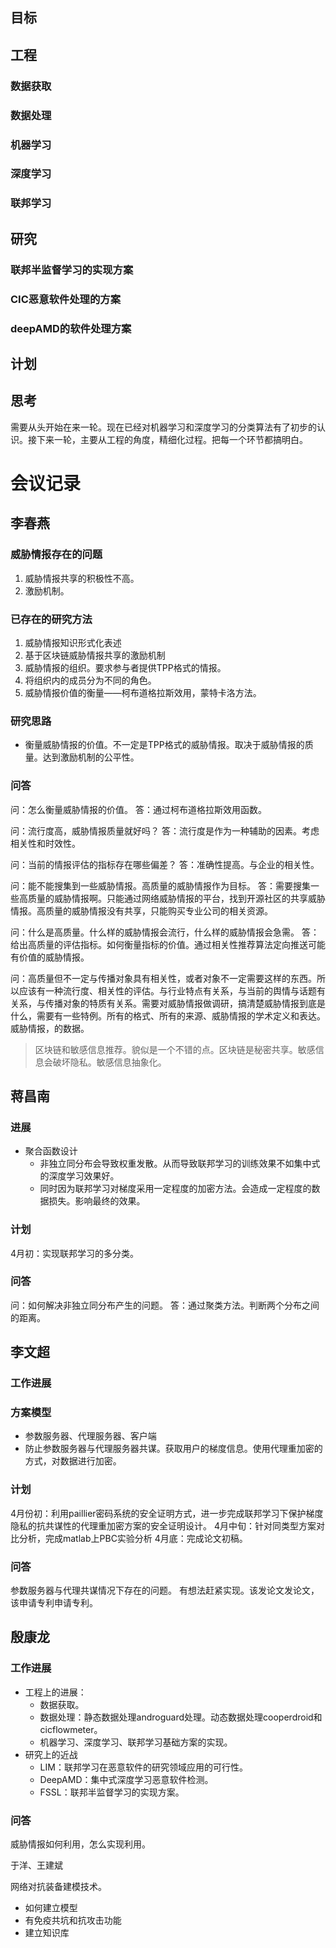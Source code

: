 
## 目标

## 工程

### 数据获取

### 数据处理

### 机器学习


### 深度学习

### 联邦学习


## 研究

### 联邦半监督学习的实现方案


### CIC恶意软件处理的方案


### deepAMD的软件处理方案

## 计划

## 思考

需要从头开始在来一轮。现在已经对机器学习和深度学习的分类算法有了初步的认识。接下来一轮，主要从工程的角度，精细化过程。把每一个环节都搞明白。

# 会议记录

## 李春燕

### 威胁情报存在的问题
1. 威胁情报共享的积极性不高。
2. 激励机制。

### 已存在的研究方法
1. 威胁情报知识形式化表述
2. 基于区块链威胁情报共享的激励机制
3. 威胁情报的组织。要求参与者提供TPP格式的情报。
4. 将组织内的成员分为不同的角色。
5. 威胁情报价值的衡量——柯布道格拉斯效用，蒙特卡洛方法。

### 研究思路

* 衡量威胁情报的价值。不一定是TPP格式的威胁情报。取决于威胁情报的质量。达到激励机制的公平性。

### 问答


问：怎么衡量威胁情报的价值。
答：通过柯布道格拉斯效用函数。

问：流行度高，威胁情报质量就好吗？
答：流行度是作为一种辅助的因素。考虑相关性和时效性。

问：当前的情报评估的指标存在哪些偏差？
答：准确性提高。与企业的相关性。

问：能不能搜集到一些威胁情报。高质量的威胁情报作为目标。
答：需要搜集一些高质量的威胁情报啊。只能通过网络威胁情报的平台，找到开源社区的共享威胁情报。高质量的威胁情报没有共享，只能购买专业公司的相关资源。

问：什么是高质量。什么样的威胁情报会流行，什么样的威胁情报会急需。
答：给出高质量的评估指标。如何衡量指标的价值。通过相关性推荐算法定向推送可能有价值的威胁情报。

问：高质量但不一定与传播对象具有相关性，或者对象不一定需要这样的东西。所以应该有一种流行度、相关性的评估。与行业特点有关系，与当前的舆情与话题有关系，与传播对象的特质有关系。需要对威胁情报做调研，搞清楚威胁情报到底是什么，需要有一些特例。所有的格式、所有的来源、威胁情报的学术定义和表达。威胁情报，的数据。

> 区块链和敏感信息推荐。貌似是一个不错的点。区块链是秘密共享。敏感信息会破坏隐私。敏感信息抽象化。



## 蒋昌南

### 进展
* 聚合函数设计
  * 非独立同分布会导致权重发散。从而导致联邦学习的训练效果不如集中式的深度学习效果好。
  * 同时因为联邦学习对梯度采用一定程度的加密方法。会造成一定程度的数据损失。影响最终的效果。

### 计划

4月初：实现联邦学习的多分类。

### 问答

问：如何解决非独立同分布产生的问题。
答：通过聚类方法。判断两个分布之间的距离。


## 李文超

### 工作进展

### 方案模型

* 参数服务器、代理服务器、客户端
* 防止参数服务器与代理服务器共谋。获取用户的梯度信息。使用代理重加密的方式，对数据进行加密。


### 计划

4月份初：利用paillier密码系统的安全证明方式，进一步完成联邦学习下保护梯度隐私的抗共谋性的代理重加密方案的安全证明设计。
4月中旬：针对同类型方案对比分析，完成matlab上PBC实验分析
4月底：完成论文初稿。

### 问答

参数服务器与代理共谋情况下存在的问题。
有想法赶紧实现。该发论文发论文，该申请专利申请专利。



## 殷康龙
### 工作进展
* 工程上的进展：
  * 数据获取。
  * 数据处理：静态数据处理androguard处理。动态数据处理cooperdroid和cicflowmeter。
  * 机器学习、深度学习、联邦学习基础方案的实现。
* 研究上的近战
  * LIM：联邦学习在恶意软件的研究领域应用的可行性。
  * DeepAMD：集中式深度学习恶意软件检测。
  * FSSL：联邦半监督学习的实现方案。

### 问答

威胁情报如何利用，怎么实现利用。


于洋、王建斌

网络对抗装备建模技术。

* 如何建立模型
* 有免疫共坑和抗攻击功能
* 建立知识库